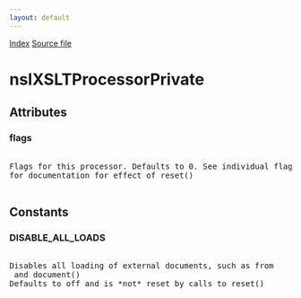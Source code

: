 ```yaml
---
layout: default
---
```

<div id='links'><a href="../index.html">Index</a>
<a href="http://dxr.mozilla.org/mozilla-central/source/dom/xslt/nsIXSLTProcessorPrivate.idl">Source file</a>
</div>

# nsIXSLTProcessorPrivate #

## Attributes ##

### flags ###
<pre>  
Flags for this processor. Defaults to 0. See individual flags above  
for documentation for effect of reset()  
  
</pre>
## Constants ##

### DISABLE_ALL_LOADS ###
<pre>  
Disables all loading of external documents, such as from  
<xsl:import> and document()  
Defaults to off and is *not* reset by calls to reset()  
  
</pre>